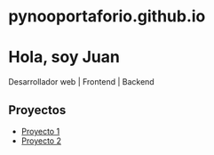 # pynooportaforio.github.io

<!DOCTYPE html>
<html lang="es">
<head>
  <meta charset="UTF-8" />
  <meta name="viewport" content="width=device-width, initial-scale=1.0" />
  <title>Mi Portafolio</title>
</head>
<body>
  <h1>Hola, soy Juan</h1>
  <p>Desarrollador web | Frontend | Backend</p>
  <h2>Proyectos</h2>
  <ul>
    <li><a href="https://github.com/juanwebdev/proyecto1">Proyecto 1</a></li>
    <li><a href="https://github.com/juanwebdev/proyecto2">Proyecto 2</a></li>
  </ul>
</body>
</html>
